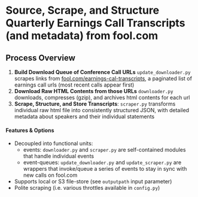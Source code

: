 # Source, Scrape, and Structure Quarterly Earnings Call Transcripts (and metadata) from fool.com

## Process Overview

1. **Build Download Queue of Conference Call URLs** `update_downloader.py` scrapes links from [fool.com/earnings-cal-transcripts](https://www.fool.com/earnings-call-transcripts/?page=1), a paginated list of earnings call urls (most recent calls appear first)
2. **Download Raw HTML Contents from those URLs** `downloader.py` downloads, compresses (gzip), and archives html contents for each url
3. **Scrape, Structure, and Store Transcripts**: `scraper.py` transforms individual raw html file into consistently structured JSON, with detailed metadata about speakers and their individual statements

#### Features & Options
- Decoupled into functional units:
  - events: `downloader.py` and `scraper.py` are self-contained modules that handle individual events
  - event-queues: `update_downloader.py` and `update_scraper.py` are wrappers that invoke/queue a series of events to stay in sync with new calls on fool.com
- Supports local or S3 file-store (see `outputpath` input parameter)
- Polite scraping (i.e. various throttles available in `config.py`)
